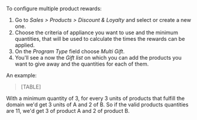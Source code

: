 To configure multiple product rewards:

1.  Go to *Sales \> Products \> Discount & Loyalty* and select or create
    a new one.
2.  Choose the criteria of appliance you want to use and the minimum
    quantities, that will be used to calculate the times the rewards can
    be applied.
3.  On the *Program Type* field choose *Multi Gift*.
4.  You'll see a now the *Gift list* on which you can add the products
    you want to give away and the quantities for each of them.

An example:

> [TABLE]

With a minimum quantity of 3, for every 3 units of products that fulfill
the domain we'd get 3 units of A and 2 of B. So if the valid products
quantities are 11, we'd get 3 of product A and 2 of product B.

